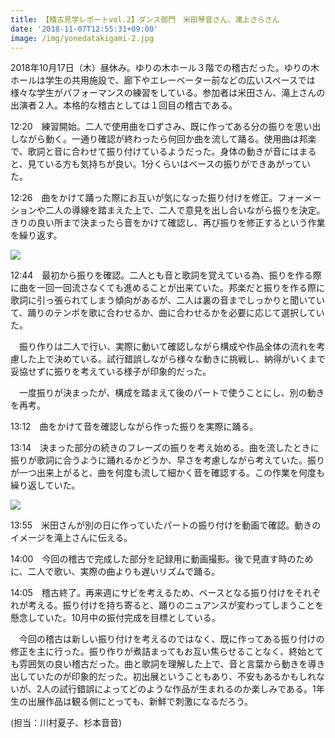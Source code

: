 ```yaml
---
title: 【稽古見学レポートvol.2】ダンス部門　米田琴音さん、滝上さらさん
date: '2018-11-07T12:55:31+09:00'
image: /img/yonedatakigami-2.jpg
---
```

2018年10月17日（木）昼休み。ゆりの木ホール３階での稽古だった。ゆりの木ホールは学生の共用施設で、廊下やエレーベーター前などの広いスペースでは様々な学生がパフォーマンスの練習をしている。参加者は米田さん、滝上さんの出演者２人。本格的な稽古としては１回目の稽古である。

12:20　練習開始。二人で使用曲を口ずさみ、既に作ってある分の振りを思い出しながら動く。一通り確認が終わったら何回か曲を流して踊る。使用曲は邦楽で、歌詞と音に合わせて振り付けているようだった。身体の動きが音にはまると、見ている方も気持ちが良い。1分くらいはベースの振りができあがっていた。

12:26　曲をかけて踊った際にお互いが気になった振り付けを修正。フォーメーションや二人の導線を踏まえた上で、二人で意見を出し合いながら振りを決定。きりの良い所まで決まったら音をかけて確認し、再び振りを修正するという作業を繰り返す。

![](/img/yonedatakigami-2.jpg)

12:44　最初から振りを確認。二人とも音と歌詞を覚えている為、振りを作る際に曲を一回一回流さなくても進めることが出来ていた。邦楽だと振りを作る際に歌詞に引っ張られてしまう傾向があるが、二人は裏の音までしっかりと聞いていて、踊りのテンポを歌に合わせるか、曲に合わせるかを必要に応じて選択していた。

　振り作りは二人で行い、実際に動いて確認しながら構成や作品全体の流れを考慮した上で決めている。試行錯誤しながら様々な動きに挑戦し、納得がいくまで妥協せずに振りを考えている様子が印象的だった。

　一度振りが決まったが、構成を踏まえて後のパートで使うことにし、別の動きを再考。

13:12　曲をかけて音を確認しながら作った振りを実際に踊る。

13:14　決まった部分の続きのフレーズの振りを考え始める。曲を流したときに振りが歌詞に合うように踊れるかどうか、早さを考慮しながら考えていた。振りが一つ出来上がると、曲を何度も流して細かく音を確認する。この作業を何度も繰り返していた。

![](/img/yonedatakigami-1.jpg)

13:55　米田さんが別の日に作っていたパートの振り付けを動画で確認。動きのイメージを滝上さんに伝える。

14:00　今回の稽古で完成した部分を記録用に動画撮影。後で見直す時のために、二人で歌い、実際の曲よりも遅いリズムで踊る。

14:05　稽古終了。再来週にサビを考えるため、ベースとなる振り付けをそれぞれが考える。振り付けを持ち寄ると、踊りのニュアンスが変わってしまうことを懸念していた。10月中の振付完成を目標としている。

　今回の稽古は新しい振り付けを考えるのではなく、既に作ってある振り付けの修正を主に行った。振り作りが煮詰まってもお互い焦らせることなく、終始とても雰囲気の良い稽古だった。曲と歌詞を理解した上で、音と言葉から動きを導き出していたのが印象的だった。初出展ということもあり、不安もあるかもしれないが、2人の試行錯誤によってどのような作品が生まれるのか楽しみである。1年生の出展作品は観る側にとっても、新鮮で刺激になるだろう。

(担当：川村夏子、杉本音音)
